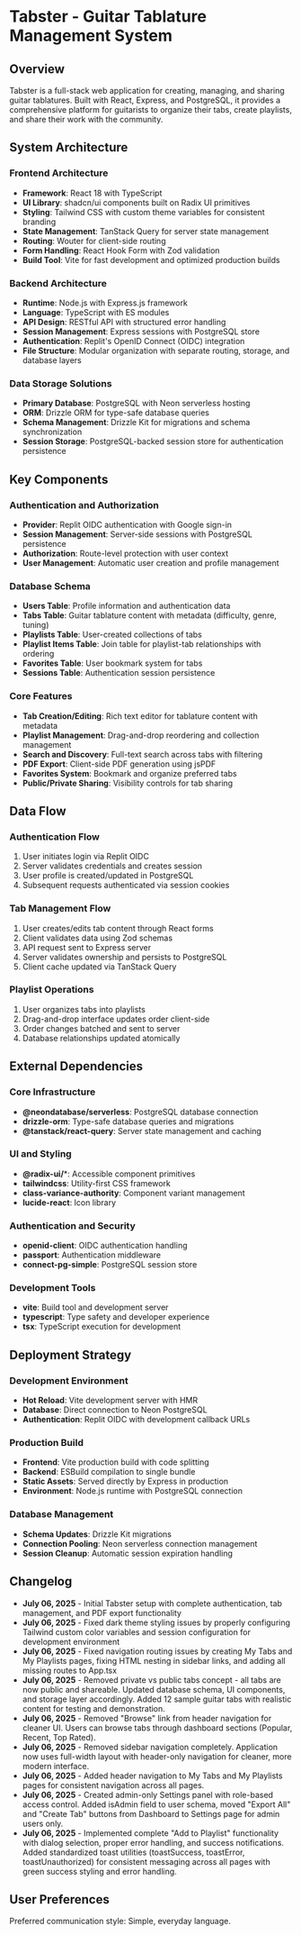 # Tabster - Guitar Tablature Management System

## Overview

Tabster is a full-stack web application for creating, managing, and sharing guitar tablatures. Built with React, Express, and PostgreSQL, it provides a comprehensive platform for guitarists to organize their tabs, create playlists, and share their work with the community.

## System Architecture

### Frontend Architecture
- **Framework**: React 18 with TypeScript
- **UI Library**: shadcn/ui components built on Radix UI primitives
- **Styling**: Tailwind CSS with custom theme variables for consistent branding
- **State Management**: TanStack Query for server state management
- **Routing**: Wouter for client-side routing
- **Form Handling**: React Hook Form with Zod validation
- **Build Tool**: Vite for fast development and optimized production builds

### Backend Architecture
- **Runtime**: Node.js with Express.js framework
- **Language**: TypeScript with ES modules
- **API Design**: RESTful API with structured error handling
- **Session Management**: Express sessions with PostgreSQL store
- **Authentication**: Replit's OpenID Connect (OIDC) integration
- **File Structure**: Modular organization with separate routing, storage, and database layers

### Data Storage Solutions
- **Primary Database**: PostgreSQL with Neon serverless hosting
- **ORM**: Drizzle ORM for type-safe database queries
- **Schema Management**: Drizzle Kit for migrations and schema synchronization
- **Session Storage**: PostgreSQL-backed session store for authentication persistence

## Key Components

### Authentication and Authorization
- **Provider**: Replit OIDC authentication with Google sign-in
- **Session Management**: Server-side sessions with PostgreSQL persistence
- **Authorization**: Route-level protection with user context
- **User Management**: Automatic user creation and profile management

### Database Schema
- **Users Table**: Profile information and authentication data
- **Tabs Table**: Guitar tablature content with metadata (difficulty, genre, tuning)
- **Playlists Table**: User-created collections of tabs
- **Playlist Items Table**: Join table for playlist-tab relationships with ordering
- **Favorites Table**: User bookmark system for tabs
- **Sessions Table**: Authentication session persistence

### Core Features
- **Tab Creation/Editing**: Rich text editor for tablature content with metadata
- **Playlist Management**: Drag-and-drop reordering and collection management
- **Search and Discovery**: Full-text search across tabs with filtering
- **PDF Export**: Client-side PDF generation using jsPDF
- **Favorites System**: Bookmark and organize preferred tabs
- **Public/Private Sharing**: Visibility controls for tab sharing

## Data Flow

### Authentication Flow
1. User initiates login via Replit OIDC
2. Server validates credentials and creates session
3. User profile is created/updated in PostgreSQL
4. Subsequent requests authenticated via session cookies

### Tab Management Flow
1. User creates/edits tab content through React forms
2. Client validates data using Zod schemas
3. API request sent to Express server
4. Server validates ownership and persists to PostgreSQL
5. Client cache updated via TanStack Query

### Playlist Operations
1. User organizes tabs into playlists
2. Drag-and-drop interface updates order client-side
3. Order changes batched and sent to server
4. Database relationships updated atomically

## External Dependencies

### Core Infrastructure
- **@neondatabase/serverless**: PostgreSQL database connection
- **drizzle-orm**: Type-safe database queries and migrations
- **@tanstack/react-query**: Server state management and caching

### UI and Styling
- **@radix-ui/***: Accessible component primitives
- **tailwindcss**: Utility-first CSS framework
- **class-variance-authority**: Component variant management
- **lucide-react**: Icon library

### Authentication and Security
- **openid-client**: OIDC authentication handling
- **passport**: Authentication middleware
- **connect-pg-simple**: PostgreSQL session store

### Development Tools
- **vite**: Build tool and development server
- **typescript**: Type safety and developer experience
- **tsx**: TypeScript execution for development

## Deployment Strategy

### Development Environment
- **Hot Reload**: Vite development server with HMR
- **Database**: Direct connection to Neon PostgreSQL
- **Authentication**: Replit OIDC with development callback URLs

### Production Build
- **Frontend**: Vite production build with code splitting
- **Backend**: ESBuild compilation to single bundle
- **Static Assets**: Served directly by Express in production
- **Environment**: Node.js runtime with PostgreSQL connection

### Database Management
- **Schema Updates**: Drizzle Kit migrations
- **Connection Pooling**: Neon serverless connection management
- **Session Cleanup**: Automatic session expiration handling

## Changelog

- **July 06, 2025** - Initial Tabster setup with complete authentication, tab management, and PDF export functionality
- **July 06, 2025** - Fixed dark theme styling issues by properly configuring Tailwind custom color variables and session configuration for development environment
- **July 06, 2025** - Fixed navigation routing issues by creating My Tabs and My Playlists pages, fixing HTML nesting in sidebar links, and adding all missing routes to App.tsx
- **July 06, 2025** - Removed private vs public tabs concept - all tabs are now public and shareable. Updated database schema, UI components, and storage layer accordingly. Added 12 sample guitar tabs with realistic content for testing and demonstration.
- **July 06, 2025** - Removed "Browse" link from header navigation for cleaner UI. Users can browse tabs through dashboard sections (Popular, Recent, Top Rated).
- **July 06, 2025** - Removed sidebar navigation completely. Application now uses full-width layout with header-only navigation for cleaner, more modern interface.
- **July 06, 2025** - Added header navigation to My Tabs and My Playlists pages for consistent navigation across all pages.
- **July 06, 2025** - Created admin-only Settings panel with role-based access control. Added isAdmin field to user schema, moved "Export All" and "Create Tab" buttons from Dashboard to Settings page for admin users only.
- **July 06, 2025** - Implemented complete "Add to Playlist" functionality with dialog selection, proper error handling, and success notifications. Added standardized toast utilities (toastSuccess, toastError, toastUnauthorized) for consistent messaging across all pages with green success styling and error handling.

## User Preferences

Preferred communication style: Simple, everyday language.